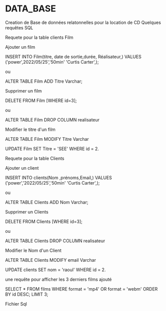 # DATA_BASE
Creation de Base de données  relatonnelles pour la location de CD
 Quelques requêtes SQL 
 
 Requete pour la table clients Film
 
 Ajouter un film
 
INSERT INTO Film(titre, date de sortie,durée, Réalisateur,)
VALUES ('power',2022/05/25','50min' 'Curtis Carter',);

ou

ALTER TABLE Film ADD Titre Varchar;
 

Supprimer un film

DELETE FROM Film
[WHERE id=3];

ou


ALTER TABLE Film
DROP COLUMN realisateur

Modifier le titre d'un film

ALTER TABLE Film
MODIFY Titre Varchar


UPDATE Film SET Titre = 'SEE' WHERE id = 2.

Requete pour la table Clients


 Ajouter un client
 
INSERT INTO clients(Nom ,prénoms,Email,)
VALUES ('power','2022/05/25','50min' 'Curtis Carter',);

ou

ALTER TABLE Clients ADD Nom Varchar;
 

Supprimer un Clients

DELETE FROM Clients
[WHERE id=3];

ou


ALTER TABLE Clients
DROP COLUMN realisateur

Modifier le Nom d'un Client

ALTER TABLE Clients
MODIFY email Varchar


UPDATE clients SET nom = 'raoul' WHERE id = 2.




une requête pour afficher les 3 derniers films ajouté

SELECT *
FROM films
WHERE format = 'mp4' OR format = 'webm'
ORDER BY id DESC;
LIMIT 3;



Fichier Sql











